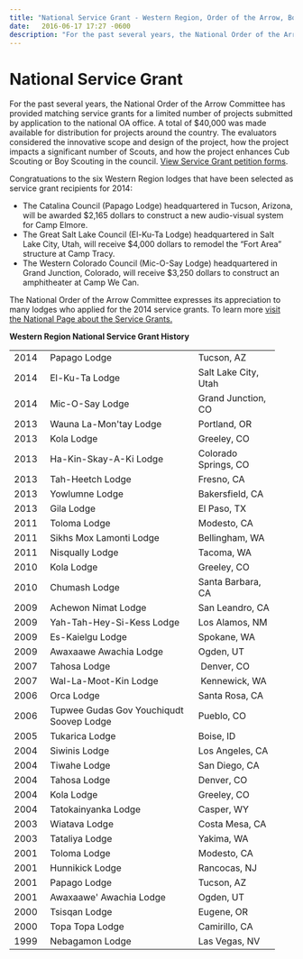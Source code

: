```yaml
---
title: "National Service Grant - Western Region, Order of the Arrow, Boy Scouts of America"
date:   2016-06-17 17:27 -0600
description: "For the past several years, the National Order of the Arrow Committee has provided matching service grants for a limited number of projects submitted by application to the national OA office."
---
```


#  National Service Grant

For the past several years, the National Order of the Arrow Committee has provided matching service grants for a limited number of projects submitted by application to the national OA office. A total of $40,000 was made available for distribution for projects around the country. The evaluators considered the innovative scope and design of the project, how the project impacts a significant number of Scouts, and how the project enhances Cub Scouting or Boy Scouting in the council. <a href="http://www.oa-bsa.org/pages/content/printable-forms" target="_blank">View Service Grant petition forms</a>.

<p>Congratuations to the six Western Region lodges that have been selected as service grant recipients for 2014:</p>
<ul>
<li>The Catalina Council (Papago Lodge) headquartered in Tucson, Arizona, will be awarded $2,165 dollars to construct a new audio-visual system for Camp Elmore.</li>
<li>The Great Salt Lake Council (El-Ku-Ta Lodge) headquartered in Salt Lake City, Utah, will receive $4,000 dollars to remodel the “Fort Area” structure at Camp Tracy.</li>
<li>The Western Colorado Council (Mic-O-Say Lodge) headquartered in Grand Junction, Colorado, will receive $3,250 dollars to construct an amphitheater at Camp We Can.</li>
</ul>
<p>The National Order of the Arrow Committee expresses its appreciation to many lodges who applied for the 2014 service grants. To learn more <a href="http://www.oa-bsa.org/misc/anr/servicegrant.htm">visit the National Page about the Service Grants.</a></p>
<p><strong>Western Region National Service Grant History</strong></p>
<table style="width: 500px;" border="0">
<tbody>
<tr>
<td>2014</td>
<td>Papago Lodge</td>
<td>Tucson, AZ</td>
</tr>
<tr>
<td>2014</td>
<td>El-Ku-Ta Lodge</td>
<td>Salt Lake City, Utah</td>
</tr>
<tr>
<td>2014</td>
<td>Mic-O-Say Lodge</td>
<td>Grand Junction, CO</td>
</tr>
<tr>
<td>2013</td>
<td>Wauna La-Mon'tay Lodge</td>
<td>Portland, OR</td>
</tr>
<tr>
<td>2013</td>
<td>Kola Lodge</td>
<td>Greeley, CO</td>
</tr>
<tr>
<td>2013</td>
<td>Ha-Kin-Skay-A-Ki Lodge</td>
<td>Colorado Springs, CO</td>
</tr>
<tr>
<td>2013</td>
<td>Tah-Heetch Lodge</td>
<td>Fresno, CA</td>
</tr>
<tr>
<td>2013</td>
<td>Yowlumne Lodge</td>
<td>Bakersfield, CA</td>
</tr>
<tr>
<td>2013</td>
<td>Gila Lodge</td>
<td>El Paso, TX</td>
</tr>
<tr>
<td>2011</td>
<td>Toloma Lodge</td>
<td>Modesto, CA</td>
</tr>
<tr>
<td>2011</td>
<td>Sikhs Mox Lamonti Lodge</td>
<td>Bellingham, WA</td>
</tr>
<tr>
<td>2011</td>
<td>Nisqually Lodge</td>
<td>Tacoma, WA</td>
</tr>
<tr>
<td>2010</td>
<td>Kola Lodge</td>
<td>Greeley, CO</td>
</tr>
<tr>
<td>2010</td>
<td>Chumash Lodge</td>
<td>Santa Barbara, CA</td>
</tr>
<tr>
<td>2009</td>
<td>Achewon Nimat Lodge</td>
<td>San Leandro, CA</td>
</tr>
<tr>
<td>2009</td>
<td>Yah-Tah-Hey-Si-Kess Lodge</td>
<td>Los Alamos, NM</td>
</tr>
<tr>
<td>2009</td>
<td>Es-Kaielgu Lodge</td>
<td>Spokane, WA</td>
</tr>
<tr>
<td>2009</td>
<td>Awaxaawe Awachia Lodge</td>
<td>Ogden, UT</td>
</tr>
<tr>
<td>2007</td>
<td>Tahosa Lodge</td>
<td>&nbsp;Denver, CO</td>
</tr>
<tr>
<td>2007</td>
<td>Wal-La-Moot-Kin Lodge</td>
<td>&nbsp;Kennewick, WA</td>
</tr>
<tr>
<td>2006</td>
<td>Orca Lodge</td>
<td>Santa Rosa, CA</td>
</tr>
<tr>
<td>2006</td>
<td>Tupwee Gudas Gov Youchiqudt Soovep Lodge</td>
<td>Pueblo, CO</td>
</tr>
<tr>
<td>2005</td>
<td>Tukarica Lodge</td>
<td>Boise, ID</td>
</tr>
<tr>
<td>2004</td>
<td>Siwinis Lodge</td>
<td>Los Angeles, CA</td>
</tr>
<tr>
<td>2004</td>
<td>Tiwahe Lodge</td>
<td>San Diego, CA</td>
</tr>
<tr>
<td>2004</td>
<td>Tahosa Lodge</td>
<td>Denver, CO</td>
</tr>
<tr>
<td>2004</td>
<td>Kola Lodge</td>
<td>Greeley, CO</td>
</tr>
<tr>
<td>2004</td>
<td>Tatokainyanka Lodge</td>
<td>Casper, WY</td>
</tr>
<tr>
<td>2003</td>
<td>Wiatava Lodge</td>
<td>Costa Mesa, CA</td>
</tr>
<tr>
<td>2003</td>
<td>Tataliya Lodge</td>
<td>Yakima, WA</td>
</tr>
<tr>
<td>2001</td>
<td>Toloma Lodge</td>
<td>Modesto, CA</td>
</tr>
<tr>
<td>2001</td>
<td>Hunnikick Lodge</td>
<td>Rancocas, NJ</td>
</tr>
<tr>
<td>2001</td>
<td>Papago Lodge</td>
<td>Tucson, AZ</td>
</tr>
<tr>
<td>2001</td>
<td>Awaxaawe' Awachia Lodge</td>
<td>Ogden, UT</td>
</tr>
<tr>
<td>2000</td>
<td>Tsisqan Lodge</td>
<td>Eugene, OR</td>
</tr>
<tr>
<td>2000</td>
<td>Topa Topa Lodge</td>
<td>Camirillo, CA</td>
</tr>
<tr>
<td width="48">1999</td>
<td width="247">Nebagamon Lodge</td>
<td width="128">Las Vegas, NV</td>
</tr>
</tbody>
</table>